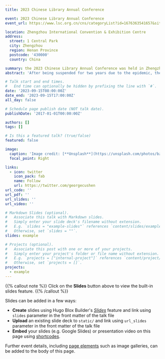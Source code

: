 ```yaml
---
title: 2023 Chinese Library Annual Conference

event: 2023 Chinese Library Annual Conference
event_url: https://www.lsc.org.cn/cns/categoryList?id=1676363541657&siteGroup=1

location: Zhengzhou International Convention & Exhibition Centre
address:
  street: 1 Central Park
  city: Zhengzhou
  region: Henan Province
  postcode: '430000'
  country: China

summary: the 2023 Chinese Library Annual Conference was held in Zhengzhou from Septemper 15th to 17th.
abstract: 'After being suspended for two years due to the epidemic, the 2023 Chinese Library Annual Conference was held in Zhengzhou. More than 3,000 people attended the conference, including librarians and scholars from domestic and foreign libraries, business representatives and journalists. The theme of the conference is Nurturing the National Spirit, Cultivating Cultural Confidence. At the opening event, the Library Society of China released the revised Library Service Declaration. During the annual conference, nine theme forums and nineteen sub-venues were held, in which more than 300 experts and scholars delivered reports, special speeched and experience sharing focused on specific topics. The China Library Exhibition and a series of supporting cultural activities such as Librarian's Night were also conducted.'

# Talk start and end times.
#   End time can optionally be hidden by prefixing the line with `#`.
date: '2023-09-15T08:00:00Z'
date_end: '2023-09-15T17:00:00Z'
all_day: false

# Schedule page publish date (NOT talk date).
publishDate: '2017-01-01T00:00:00Z'

authors: []
tags: []

# Is this a featured talk? (true/false)
featured: false

image:
  caption: 'Image credit: [**Unsplash**](https://unsplash.com/photos/bzdhc5b3Bxs)'
  focal_point: Right

links:
  - icon: twitter
    icon_pack: fab
    name: Follow
    url: https://twitter.com/georgecushen
url_code: ''
url_pdf: ''
url_slides: ''
url_video: ''

# Markdown Slides (optional).
#   Associate this talk with Markdown slides.
#   Simply enter your slide deck's filename without extension.
#   E.g. `slides = "example-slides"` references `content/slides/example-slides.md`.
#   Otherwise, set `slides = ""`.
slides: example

# Projects (optional).
#   Associate this post with one or more of your projects.
#   Simply enter your project's folder or file name without extension.
#   E.g. `projects = ["internal-project"]` references `content/project/deep-learning/index.md`.
#   Otherwise, set `projects = []`.
projects:
  - example
---
```


{{% callout note %}}
Click on the **Slides** button above to view the built-in slides feature.
{{% /callout %}}

Slides can be added in a few ways:

- **Create** slides using Hugo Blox Builder's [_Slides_](https://docs.hugoblox.com/reference/content-types/) feature and link using `slides` parameter in the front matter of the talk file
- **Upload** an existing slide deck to `static/` and link using `url_slides` parameter in the front matter of the talk file
- **Embed** your slides (e.g. Google Slides) or presentation video on this page using [shortcodes](https://docs.hugoblox.com/reference/markdown/).

Further event details, including [page elements](https://docs.hugoblox.com/reference/markdown/) such as image galleries, can be added to the body of this page.

